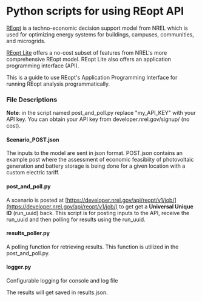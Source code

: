 Python scripts for using REopt API
==========================================

[REopt](https://reopt.nrel.gov/) is a techno-economic decision support model from NREL which is used for optimizing energy systems for buildings, campuses, communities, and microgrids. 


[REopt Lite](https://reopt.nrel.gov/tool) offers a no-cost subset of features from NREL's more comprehensive REopt model. REopt Lite also offers an application programming interface (API). 

This is a guide to use REopt's Application Programming Interface for running REopt analysis programmatically. 

### File Descriptions

**Note**: in the script  named post\_and\_poll.py replace "my_API_KEY" with your API key. You can obtain your API key from developer.nrel.gov/signup/ (no cost). 

#### Scenario_POST.json
The inputs to the model are sent in json format. POST.json contains an example post where the assessment of economic feasibiity of photovoltaic generation and battery storage is being done for a given location with a custom electric tariff.

#### post\_and\_poll.py
A scenario is posted at [https://developer.nrel.gov/api/reopt/v1/job/](https://developer.nrel.gov/api/reopt/v1/job/) to get get a **Universal Unique ID** (run_uuid) back. This script is for posting inputs to the API, receive the run_uuid and then polling for results using the run_uuid.


#### results\_poller.py
A polling function for retrieving results. This function is utilized in the post\_and\_poll.py. 


#### logger.py
Configurable logging for console and log file

The results will get saved in results.json. 

